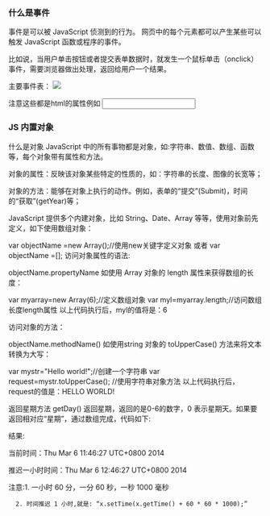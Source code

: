 ### 什么是事件

事件是可以被 JavaScript 侦测到的行为。 网页中的每个元素都可以产生某些可以触发 JavaScript 函数或程序的事件。

比如说，当用户单击按钮或者提交表单数据时，就发生一个鼠标单击（onclick）事件，需要浏览器做出处理，返回给用户一个结果。

主要事件表：
![](/assets/53e198540001b66404860353.jpg)

注意这些都是html的属性例如
<input name="password" type="password" onmouseover="message()">


### JS 内置对象

什么是对象
JavaScript 中的所有事物都是对象，如:字符串、数值、数组、函数等，每个对象带有属性和方法。

对象的属性：反映该对象某些特定的性质的，如：字符串的长度、图像的长宽等；

对象的方法：能够在对象上执行的动作。例如，表单的“提交”(Submit)，时间的“获取”(getYear)等；

JavaScript 提供多个内建对象，比如 String、Date、Array 等等，使用对象前先定义，如下使用数组对象：

  var objectName =new Array();//使用new关键字定义对象
或者
  var objectName =[];
访问对象属性的语法:

objectName.propertyName
如使用 Array 对象的 length 属性来获得数组的长度：

var myarray=new Array(6);//定义数组对象
var myl=myarray.length;//访问数组长度length属性
以上代码执行后，myl的值将是：6

访问对象的方法：

objectName.methodName()
如使用string 对象的 toUpperCase() 方法来将文本转换为大写：

var mystr="Hello world!";//创建一个字符串
var request=mystr.toUpperCase(); //使用字符串对象方法
以上代码执行后，request的值是：HELLO WORLD!


返回星期方法
getDay() 返回星期，返回的是0-6的数字，0 表示星期天。如果要返回相对应“星期”，通过数组完成，代码如下:

<script type="text/javascript">
  var mydate=new Date();//定义日期对象
  var weekday=["星期日","星期一","星期二","星期三","星期四","星期五","星期六"];
//定义数组对象,给每个数组项赋值
  var mynum=mydate.getDay();//返回值存储在变量mynum中
  document.write(mydate.getDay());//输出getDay()获取值
  document.write("今天是："+ weekday[mynum]);//输出星
  
###### 返回/设置时间方法
get/setTime() 返回/设置时间，单位毫秒数，计算从 1970 年 1 月 1 日零时到日期对象所指的日期的毫秒数。

如果将目前日期对象的时间推迟1小时，代码如下:

<script type="text/javascript">
  var mydate=new Date();
  document.write("当前时间："+mydate+"<br>");
  mydate.setTime(mydate.getTime() + 60 * 60 * 1000);
  document.write("推迟一小时时间：" + mydate);
</script>
结果:

当前时间：Thu Mar 6 11:46:27 UTC+0800 2014

推迟一小时时间：Thu Mar 6 12:46:27 UTC+0800 2014

注意:1. 一小时 60 分，一分 60 秒，一秒 1000 毫秒

      2. 时间推迟 1 小时,就是: “x.setTime(x.getTime() + 60 * 60 * 1000);”

